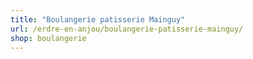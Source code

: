 ```yaml
---
title: "Boulangerie patisserie Mainguy"
url: /erdre-en-anjou/boulangerie-patisserie-mainguy/
shop: boulangerie
---
```


